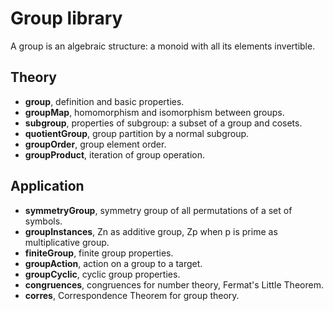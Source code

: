 
# Group library

A group is an algebraic structure: a monoid with all its elements invertible.

## Theory
* __group__, definition and basic properties.
* __groupMap__, homomorphism and isomorphism between groups.
* __subgroup__, properties of subgroup: a subset of a group and cosets.
* __quotientGroup__, group partition by a normal subgroup.
* __groupOrder__, group element order.
* __groupProduct__, iteration of group operation.

## Application
* __symmetryGroup__, symmetry group of all permutations of a set of symbols.
* __groupInstances__, Zn as additive group, Zp when p is prime as multiplicative group.
* __finiteGroup__, finite group properties.
* __groupAction__, action on a group to a target.
* __groupCyclic__, cyclic group properties.
* __congruences__, congruences for number theory, Fermat's Little Theorem.
* __corres__, Correspondence Theorem for group theory.

